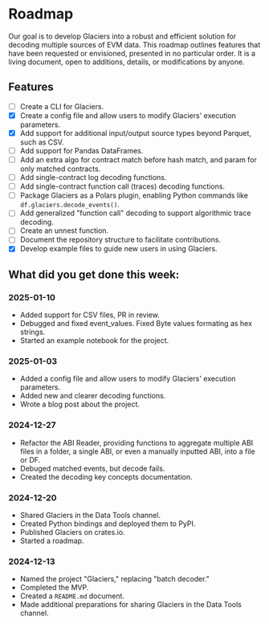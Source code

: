 # Roadmap

Our goal is to develop Glaciers into a robust and efficient solution for decoding multiple sources of EVM data. This roadmap outlines features that have been requested or envisioned, presented in no particular order. It is a living document, open to additions, details, or modifications by anyone.

## Features

- [ ] Create a CLI for Glaciers.
- [x] Create a config file and allow users to modify Glaciers' execution parameters.
- [x] Add support for additional input/output source types beyond Parquet, such as CSV.
- [ ] Add support for Pandas DataFrames.
- [ ] Add an extra algo for contract match before hash match, and param for only matched contracts.
- [ ] Add single-contract log decoding functions.
- [ ] Add single-contract function call (traces) decoding functions.
- [ ] Package Glaciers as a Polars plugin, enabling Python commands like `df.glaciers.decode_events()`.
- [ ] Add generalized "function call" decoding to support algorithmic trace decoding.
- [ ] Create an unnest function.
- [ ] Document the repository structure to facilitate contributions.
- [x] Develop example files to guide new users in using Glaciers.

## What did you get done this week:

### 2025-01-10
- Added support for CSV files, PR in review.
- Debugged and fixed event_values. Fixed Byte values formating as hex strings.
- Started an example notebook for the project.

### 2025-01-03
- Added a config file and allow users to modify Glaciers' execution parameters.
- Added new and clearer decoding functions.
- Wrote a blog post about the project.

### 2024-12-27
 - Refactor the ABI Reader, providing functions to aggregate multiple ABI files in a folder, a single ABI, or even a manually inputted ABI, into a file or DF.
 - Debuged matched events, but decode fails.
 - Created the decoding key concepts documentation.

### 2024-12-20
- Shared Glaciers in the Data Tools channel.
- Created Python bindings and deployed them to PyPI.
- Published Glaciers on crates.io.
- Started a roadmap.

### 2024-12-13
- Named the project "Glaciers," replacing "batch decoder."
- Completed the MVP.
- Created a `README.md` document.
- Made additional preparations for sharing Glaciers in the Data Tools channel.


